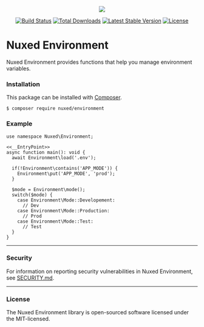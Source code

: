 <p align="center"><img src="https://avatars3.githubusercontent.com/u/45311177?s=200&v=4"></p>

<p align="center">
<a href="https://travis-ci.org/nuxed/environment"><img src="https://travis-ci.org/nuxed/environment.svg" alt="Build Status"></a>
<a href="https://packagist.org/packages/nuxed/environment"><img src="https://poser.pugx.org/nuxed/environment/d/total.svg" alt="Total Downloads"></a>
<a href="https://packagist.org/packages/nuxed/environment"><img src="https://poser.pugx.org/nuxed/environment/v/stable.svg" alt="Latest Stable Version"></a>
<a href="https://packagist.org/packages/nuxed/environment"><img src="https://poser.pugx.org/nuxed/environment/license.svg" alt="License"></a>
</p>

# Nuxed Environment
 
Nuxed Environment provides functions that help you manage environment variables.

### Installation

This package can be installed with [Composer](https://getcomposer.org).

```console
$ composer require nuxed/environment
```

### Example

```hack
use namespace Nuxed\Environment;

<<__EntryPoint>>
async function main(): void {
  await Environment\load('.env');

  if(!Environment\contains('APP_MODE')) {
    Environment\put('APP_MODE', 'prod');
  }

  $mode = Environment\mode();
  switch($mode) {
    case Environment\Mode::Developement:
      // Dev
    case Environment\Mode::Production:
      // Prod
    case Environment\Mode::Test:
      // Test
  }
}
```

---

### Security

For information on reporting security vulnerabilities in Nuxed Environment, see [SECURITY.md](SECURITY.md).

---

### License

The Nuxed Environment library is open-sourced software licensed under the MIT-licensed.
